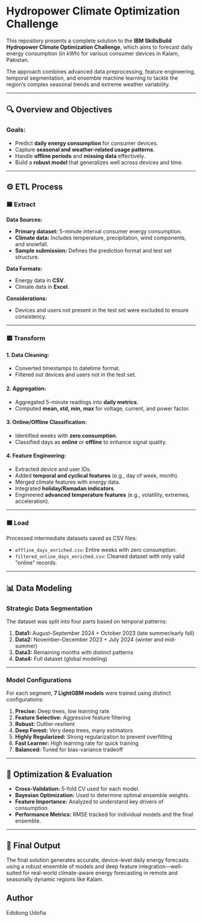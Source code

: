 # Hydropower Climate Optimization Challenge

This repository presents a complete solution to the **IBM SkillsBuild Hydropower Climate Optimization Challenge**, which aims to forecast daily energy consumption (in kWh) for various consumer devices in Kalam, Pakistan. 

The approach combines advanced data preprocessing, feature engineering, temporal segmentation, and ensemble machine learning to tackle the region’s complex seasonal trends and extreme weather variability.

---

## 🔍 Overview and Objectives

### Goals:
- Predict **daily energy consumption** for consumer devices.
- Capture **seasonal and weather-related usage patterns**.
- Handle **offline periods** and **missing data** effectively.
- Build a **robust model** that generalizes well across devices and time.

---

## ⚙️ ETL Process

### 🟦 Extract
**Data Sources:**
- **Primary dataset:** 5-minute interval consumer energy consumption.
- **Climate data:** Includes temperature, precipitation, wind components, and snowfall.
- **Sample submission:** Defines the prediction format and test set structure.

**Data Formats:**
- Energy data in **CSV**.
- Climate data in **Excel**.

**Considerations:**
- Devices and users not present in the test set were excluded to ensure consistency.

---

### 🟨 Transform

#### 1. Data Cleaning:
- Converted timestamps to datetime format.
- Filtered out devices and users not in the test set.

#### 2. Aggregation:
- Aggregated 5-minute readings into **daily metrics**.
- Computed **mean, std, min, max** for voltage, current, and power factor.

#### 3. Online/Offline Classification:
- Identified weeks with **zero consumption**.
- Classified days as **online** or **offline** to enhance signal quality.

#### 4. Feature Engineering:
- Extracted device and user IDs.
- Added **temporal and cyclical features** (e.g., day of week, month).
- Merged climate features with energy data.
- Integrated **holiday/Ramadan indicators**.
- Engineered **advanced temperature features** (e.g., volatility, extremes, acceleration).

---

### 🟩 Load
Processed intermediate datasets saved as CSV files:
- `offline_days_enriched.csv`: Entire weeks with zero consumption.
- `filtered_online_days_enriched.csv`: Cleaned dataset with only valid "online" records.

---

## 📊 Data Modeling

### Strategic Data Segmentation
The dataset was split into four parts based on temporal patterns:

1. **Data1:** August–September 2024 + October 2023 (late summer/early fall)
2. **Data2:** November–December 2023 + July 2024 (winter and mid-summer)
3. **Data3:** Remaining months with distinct patterns
4. **Data4:** Full dataset (global modeling)

---

### Model Configurations

For each segment, **7 LightGBM models** were trained using distinct configurations:

1. **Precise:** Deep trees, low learning rate  
2. **Feature Selective:** Aggressive feature filtering  
3. **Robust:** Outlier-resilient  
4. **Deep Forest:** Very deep trees, many estimators  
5. **Highly Regularized:** Strong regularization to prevent overfitting  
6. **Fast Learner:** High learning rate for quick training  
7. **Balanced:** Tuned for bias-variance tradeoff  

---

## 🧠 Optimization & Evaluation

- **Cross-Validation:** 5-fold CV used for each model.
- **Bayesian Optimization:** Used to determine optimal ensemble weights.
- **Feature Importance:** Analyzed to understand key drivers of consumption.
- **Performance Metrics:** RMSE tracked for individual models and the final ensemble.

---

## 📁 Final Output

The final solution generates accurate, device-level daily energy forecasts using a robust ensemble of models and deep feature integration—well-suited for real-world climate-aware energy forecasting in remote and seasonally dynamic regions like Kalam.

## Author
Edidiong Udofia

